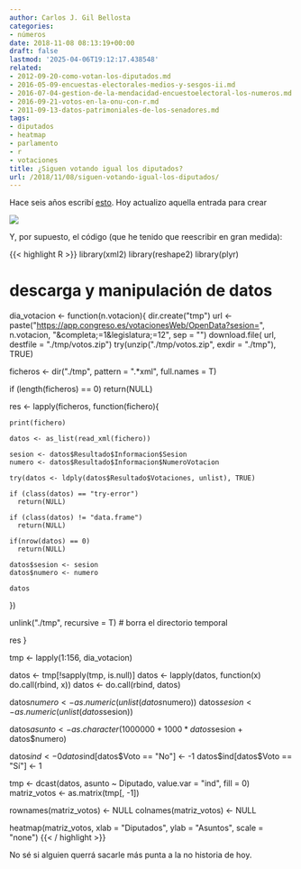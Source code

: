 ```yaml
---
author: Carlos J. Gil Bellosta
categories:
- números
date: 2018-11-08 08:13:19+00:00
draft: false
lastmod: '2025-04-06T19:12:17.438548'
related:
- 2012-09-20-como-votan-los-diputados.md
- 2016-05-09-encuestas-electorales-medios-y-sesgos-ii.md
- 2016-07-04-gestion-de-la-mendacidad-encuestoelectoral-los-numeros.md
- 2016-09-21-votos-en-la-onu-con-r.md
- 2011-09-13-datos-patrimoniales-de-los-senadores.md
tags:
- diputados
- heatmap
- parlamento
- r
- votaciones
title: ¿Siguen votando igual los diputados?
url: /2018/11/08/siguen-votando-igual-los-diputados/
---
```


Hace seis años escribí [esto](https://www.datanalytics.com/2012/09/20/como-votan-los-diputados/). Hoy actualizo aquella entrada para crear

![](/wp-uploads/2018/11/votos_diputados.png#center)

Y, por supuesto, el código (que he tenido que reescribir en gran medida):

{{< highlight R >}}
library(xml2)
library(reshape2)
library(plyr)

# descarga y manipulación de datos

dia_votacion <- function(n.votacion){
  dir.create("tmp")
  url <- paste("https://app.congreso.es/votacionesWeb/OpenData?sesion=",
                n.votacion, "&completa;=1&legislatura;=12", sep = "")
  download.file( url, destfile = "./tmp/votos.zip")
  try(unzip("./tmp/votos.zip", exdir = "./tmp"), TRUE)

  ficheros <- dir("./tmp", pattern = ".*xml", full.names = T)

  if (length(ficheros) == 0)
    return(NULL)

  res <- lapply(ficheros, function(fichero){

    print(fichero)

    datos <- as_list(read_xml(fichero))

    sesion <- datos$Resultado$Informacion$Sesion
    numero <- datos$Resultado$Informacion$NumeroVotacion

    try(datos <- ldply(datos$Resultado$Votaciones, unlist), TRUE)

    if (class(datos) == "try-error")
      return(NULL)

    if (class(datos) != "data.frame")
      return(NULL)

    if(nrow(datos) == 0)
      return(NULL)

    datos$sesion <- sesion
    datos$numero <- numero

    datos
  })

  unlink("./tmp", recursive = T)      # borra el directorio temporal

  res
}

tmp <- lapply(1:156, dia_votacion)

datos <- tmp[!sapply(tmp, is.null)]
datos <- lapply(datos, function(x) do.call(rbind, x))
datos <- do.call(rbind, datos)

datos$numero <- as.numeric(unlist(datos$numero))
datos$sesion <- as.numeric(unlist(datos$sesion))

datos$asunto <- as.character(1000000 + 1000 * datos$sesion + datos$numero)

datos$ind <- 0
datos$ind[datos$Voto == "No"] <- -1
datos$ind[datos$Voto == "Sí"] <- 1

tmp <- dcast(datos, asunto ~ Diputado, value.var = "ind", fill = 0)
matriz_votos <- as.matrix(tmp[, -1])

rownames(matriz_votos) <- NULL
colnames(matriz_votos) <- NULL

heatmap(matriz_votos, xlab = "Diputados", ylab = "Asuntos", scale = "none")
{{< / highlight >}}

No sé si alguien querrá sacarle más punta a la no historia de hoy.